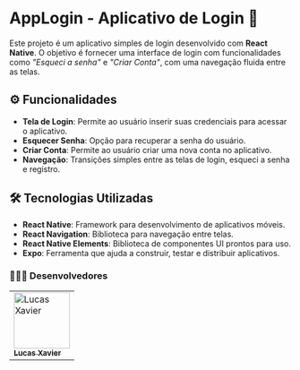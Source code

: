 # AppLogin - Aplicativo de Login 🔐

Este projeto é um aplicativo simples de login desenvolvido com **React Native**. O objetivo é fornecer uma interface de login com funcionalidades como *"Esqueci a senha"* e *"Criar Conta"*, com uma navegação fluida entre as telas.

## ⚙️ Funcionalidades

- **Tela de Login**: Permite ao usuário inserir suas credenciais para acessar o aplicativo. 
- **Esquecer Senha**: Opção para recuperar a senha do usuário. 
- **Criar Conta**: Permite ao usuário criar uma nova conta no aplicativo. 
- **Navegação**: Transições simples entre as telas de login, esqueci a senha e registro.

## 🛠️ Tecnologias Utilizadas

- **React Native**: Framework para desenvolvimento de aplicativos móveis. 
- **React Navigation**: Biblioteca para navegação entre telas. 
- **React Native Elements**: Biblioteca de componentes UI prontos para uso. 
- **Expo**: Ferramenta que ajuda a construir, testar e distribuir aplicativos.

### 👨🏻‍💻 Desenvolvedores
<table>
          <td>
               <a href="https://github.com/lucaxaviers">
                    <img src="https://avatars.githubusercontent.com/lucaxaviers" width="100px;" alt="Lucas Xavier"/> 
                    <br /> 
                    <sub>
                         <b>
                              Lucas Xavier 
                         </b>
                    </sub> 
               </a> 
          </td> 
</table>
     